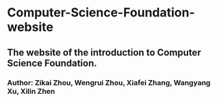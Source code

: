 # Computer-Science-Foundation-website
## The website of the introduction to Computer Science Foundation.
### Author: Zikai Zhou, Wengrui Zhou, Xiafei Zhang, Wangyang Xu, Xilin Zhen
